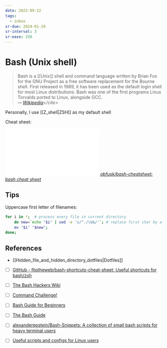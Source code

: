 ```yaml
---
date: 2023-09-22
tags:
  - inbox
sr-due: 2024-01-29
sr-interval: 3
sr-ease: 250
---
```


# Bash (Unix shell)

> Bash is a [[Unix]] shell and command language written by Brian Fox for the GNU
> Project as a free software replacement for the Bourne shell. First released in
> 1989, it has been used as the default login shell for most Linux
> distributions. Bash was one of the first programs Linus Torvalds ported to
> Linux, alongside GCC.\
> — <cite>[Wikipedia](https://en.wikipedia.org/wiki/Bash_\(Unix_shell\))</cite>

Personally, I use [[Z_shell|ZSH]] as my default shell

Cheat sheet:

![](./img/Bash_CheatSheet.pdf)
_[obfusk/bash-cheatsheet: bash cheat sheet](https://github.com/obfusk/bash-cheatsheet/tree/master)_

## Tips

Uppercase first letter of filenames:

```sh
for i in *;  # process every file in current directory
    do new=`echo "$i" | sed -e 's/^./\U&/'`; # replace first char by a capitalized version
    mv "$i" "$new";
done;
```

## References

- [[Hidden_file_and_hidden_directory_dotfiles|Dotfiles]]
- [ ] [GitHub - fliptheweb/bash-shortcuts-cheat-sheet: Useful shortcuts for bash/zsh](https://github.com/fliptheweb/bash-shortcuts-cheat-sheet/tree/master)
- [ ] [The Bash Hackers Wiki](https://wiki.bash-hackers.org/doku.php)
- [ ] [Command Challenge!](https://cmdchallenge.com/)
- [ ] [Bash Guide for Beginners](https://tldp.org/LDP/Bash-Beginners-Guide/html/)
- [ ] [The Bash Guide](https://guide.bash.academy/)
- [ ] [alexanderepstein/Bash-Snippets: A collection of small bash scripts for heavy terminal users](https://github.com/alexanderepstein/Bash-Snippets)
- [ ] [Useful scripts and configs for Linux users](https://github.com/dmi3/bin)

